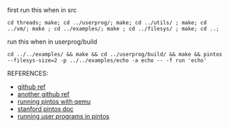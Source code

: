 first run this when in src
```
cd threads; make; cd ../userprog/; make; cd ../utils/ ; make; cd ../vm/; make ; cd ../examples/; make ; cd ../filesys/ ; make; cd ..;
```
run this when in userprog/build

```
cd ../../examples/ && make && cd ../userprog/build/ && make && pintos --filesys-size=2 -p ../../examples/echo -a echo -- -f run 'echo'
```

REFERENCES:

- [github ref](https://github.com/ryantimwilson/Pintos-Project-2/blob/master/src/userprog/syscall.c)
- [another github ref](https://github.com/pindexis/pintos-project2/blob/master/userprog/syscall.c)
- [running pintos with qemu](https://github.com/ivogeorg/os-playground/blob/master/pintos-with-qemu.md)
- [stanford pintos doc](https://web.stanford.edu/~ouster/cgi-bin/cs140-winter16/pintos/pintos.html#SEC_Top)
- [running user programs in pintos](http://www.scs.stanford.edu/15au-cs140/pintos/pintos_3.html#SEC32)